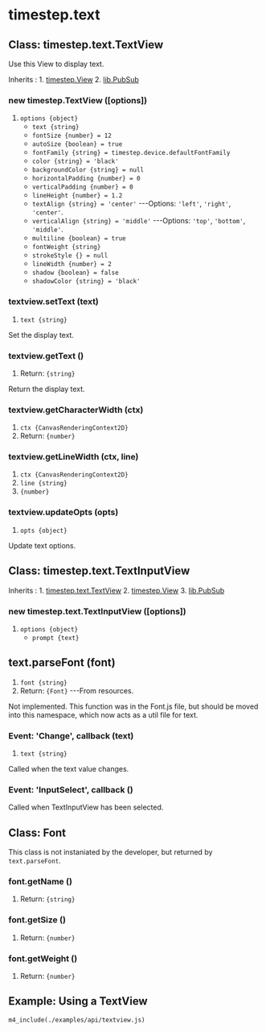 # timestep.text


## Class: timestep.text.TextView

Use this View to display text.

Inherits
:    1. [timestep.View](./timestep-view.html)
     2. [lib.PubSub](./lib-pubsub.html)

### new timestep.TextView ([options])
1. `options {object}`
	* `text {string}`
	* `fontSize {number} = 12`
	* `autoSize {boolean} = true`
	* `fontFamily {string} = timestep.device.defaultFontFamily`
	* `color {string} = 'black'`
	* `backgroundColor {string} = null`
	* `horizontalPadding {number} = 0`
	* `verticalPadding {number} = 0`
	* `lineHeight {number} = 1.2`
	* `textAlign {string} = 'center'` ---Options: `'left'`, `'right'`, `'center'`.
	* `verticalAlign {string} = 'middle'` ---Options: `'top'`, `'bottom'`, `'middle'`.
	* `multiline {boolean} = true`
	* `fontWeight {string}`
	* `strokeStyle {} = null`
	* `lineWidth {number} = 2`
	* `shadow {boolean} = false`
	* `shadowColor {string} = 'black'`

### textview.setText (text)
1. `text {string}`

Set the display text.

### textview.getText ()
1. Return: `{string}`

Return the display text.

### textview.getCharacterWidth (ctx)
1. `ctx {CanvasRenderingContext2D}`
2. Return: `{number}`

### textview.getLineWidth (ctx, line)
1. `ctx {CanvasRenderingContext2D}`
2. `line {string}`
3. `{number}`

### textview.updateOpts (opts)
1. `opts {object}`

Update text options.


## Class: timestep.text.TextInputView

Inherits
:    1. [timestep.text.TextView](./timestep-text-textview.html)
     2. [timestep.View](./timestep-view.html)
     3. [lib.PubSub](./lib-pubsub.html)

### new timestep.text.TextInputView ([options])
1. `options {object}`
	* `prompt {text}`


## text.parseFont (font)
1. `font {string}`
2. Return: `{Font}` ---From resources.

Not implemented. This function was in the Font.js file, but
should be moved into this namespace, which now acts as a
util file for text.


### Event: \'Change\', callback (text)
1. `text {string}`

Called when the text value changes.

### Event: \'InputSelect\', callback ()

Called when TextInputView has been selected.


## Class: Font

This class is not instaniated by the developer, but returned
by `text.parseFont`.

### font.getName ()
1. Return: `{string}`

### font.getSize ()
1. Return: `{number}`

### font.getWeight ()
1. Return: `{number}`


## Example: Using a TextView

~~~
m4_include(./examples/api/textview.js)
~~~
